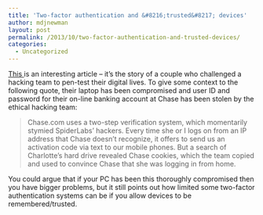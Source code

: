 ```yaml
---
title: 'Two-factor authentication and &#8216;trusted&#8217; devices'
author: mdjnewman
layout: post
permalink: /2013/10/two-factor-authentication-and-trusted-devices/
categories:
  - Uncategorized
---
```

[This ][1]is an interesting article &#8211; it&#8217;s the story of a couple who challenged a hacking team to pen-test their digital lives. To give some context to the following quote, their laptop has been compromised and user ID and password for their on-line banking account at Chase has been stolen by the ethical hacking team:

> Chase.com uses a two-step verification system, which momentarily stymied SpiderLabs’ hackers. Every time she or I logs on from an IP address that Chase doesn’t recognize, it offers to send us an activation code via text to our mobile phones. But a search of Charlotte’s hard drive revealed Chase cookies, which the team copied and used to convince Chase that she was logging in from home.

You could argue that if your PC has been this thoroughly compromised then you have bigger problems, but it still points out how limited some two-factor authentication systems can be if you allow devices to be remembered/trusted.

 [1]: http://pandodaily.com/2013/10/26/i-challenged-hackers-to-investigate-me-and-what-they-found-out-is-chilling/ "I challenged hackers to investigate me and what they found out is chilling | PandoDaily"